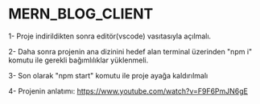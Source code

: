 # MERN_BLOG_CLIENT

1- Proje indirildikten sonra editör(vscode) vasıtasıyla açılmalı.

2- Daha sonra projenin ana dizinini hedef alan terminal üzerinden "npm i" komutu ile gerekli bağımlılıklar yüklenmeli.

3- Son olarak "npm start" komutu ile proje ayağa kaldırılmalı

4- Projenin anlatımı: https://www.youtube.com/watch?v=F9F6PmJN6gE
